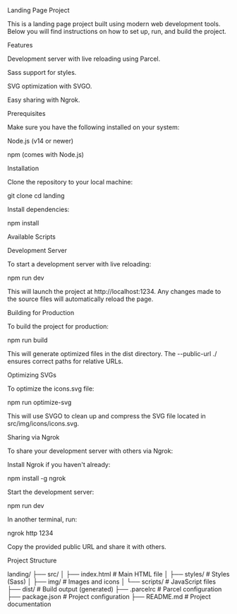 Landing Page Project

This is a landing page project built using modern web development tools. Below you will find instructions on how to set up, run, and build the project.

Features

Development server with live reloading using Parcel.

Sass support for styles.

SVG optimization with SVGO.

Easy sharing with Ngrok.

Prerequisites

Make sure you have the following installed on your system:

Node.js (v14 or newer)

npm (comes with Node.js)

Installation

Clone the repository to your local machine:

git clone <repository-url>
cd landing

Install dependencies:

npm install

Available Scripts

Development Server

To start a development server with live reloading:

npm run dev

This will launch the project at http://localhost:1234. Any changes made to the source files will automatically reload the page.

Building for Production

To build the project for production:

npm run build

This will generate optimized files in the dist directory. The --public-url ./ ensures correct paths for relative URLs.

Optimizing SVGs

To optimize the icons.svg file:

npm run optimize-svg

This will use SVGO to clean up and compress the SVG file located in src/img/icons/icons.svg.

Sharing via Ngrok

To share your development server with others via Ngrok:

Install Ngrok if you haven't already:

npm install -g ngrok

Start the development server:

npm run dev

In another terminal, run:

ngrok http 1234

Copy the provided public URL and share it with others.

Project Structure

landing/
├── src/
│   ├── index.html        # Main HTML file
│   ├── styles/           # Styles (Sass)
│   ├── img/              # Images and icons
│   └── scripts/          # JavaScript files
├── dist/                 # Build output (generated)
├── .parcelrc             # Parcel configuration
├── package.json          # Project configuration
├── README.md             # Project documentation